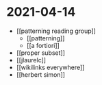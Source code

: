 # 2021-04-14

- [[patterning reading group]]
  - [[patterning]] 
  - [[a fortiori]]
- [[proper subset]]
- [[jlaurelc]]
- [[wikilinks everywhere]]
- [[herbert simon]]